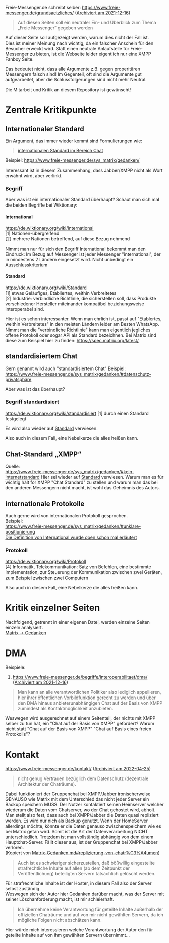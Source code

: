 Freie-Messenger.de schreibt selber:
https://www.freie-messenger.de/grundsaetzliches/ ([Archiviert am 2021-12-16](https://web.archive.org/web/20211216144331/https://www.freie-messenger.de/grundsaetzliches/))
> Auf diesen Seiten soll ein neutraler Ein- und Überblick zum Thema „Freie Messenger“ gegeben werden

Auf dieser Seite soll aufgezeigt werden, warum dies nicht der Fall ist.  
Dies ist meiner Meinung nach wichtig, da ein falscher Anschein für den Besucher erweckt wird.
Statt einen neutrale Anlaufstelle für Freie-Messenger zu bieten, ist die Webseite leider eigentlich nur eine XMPP Fanboy Seite.

Das bedeutet nicht, dass alle Argumente z.B. gegen properitären Messengern falsch sind! 
Im Gegenteil, oft sind die Argumente gut aufgearbeitet, aber die Schlussfolgerungen sind nicht mehr Neutral.

Die Mitarbeit und Kritik an diesem Repository ist gewünscht!

# Zentrale Kritikpunkte
## Internationaler Standard
Ein Argument, das immer wieder kommt sind Formulierungen wie:
> [internationalen Standard im Bereich Chat](https://www.freie-messenger.de/sys_xmpp/)

Beispiel:
https://www.freie-messenger.de/sys_matrix/gedanken/

Interessant ist in diesem Zusammenhang, dass Jabber/XMPP nicht als Wort erwähnt wird, aber verlinkt.

### Begriff
Aber was ist ein internationaler Standard überhaupt?
Schaut man sich mal die beiden Begriffe bei Wiktionary:
#### International
https://de.wiktionary.org/wiki/international  
[1] Nationen-übergreifend  
[2] mehrere Nationen betreffend, auf diese Bezug nehmend  

Nimmt man nur für sich den Begriff International bekommt man den Eindruck: Im Bezug auf Messenger ist jeder Messenger "international", der in mindestens 2 Ländern eingesetzt wird. Nicht unbedingt ein Ausschlusskriterium

#### Standard
https://de.wiktionary.org/wiki/Standard  
[1] etwas Geläufiges, Etabliertes, weithin Verbreitetes  
[2] Industrie: verbindliche Richtlinie, die sicherstellen soll, dass Produkte verschiedener Hersteller miteinander kompatibel beziehungsweise interoperabel sind.  

Hier ist es schon interessanter. Wenn man ehrlich ist, passt auf "Etablertes, weithin Verbreitetes" in den meisten Ländern leider am Besten WhatsApp. Nimmt man die "verbindliche Richtlinie" kann man eigentlich jegliches offene Protokoll oder sogar API als Standard bezeichnen.
Bei Matrix sind diese zum Beispiel hier zu finden:
https://spec.matrix.org/latest/

## standardisiertem Chat
Gern genannt wird auch "standardisiertem Chat"
Beispiel:
https://www.freie-messenger.de/sys_matrix/gedanken/#datenschutz-privatsphäre

Aber was ist das überhaupt?
### Begriff standardisiert
https://de.wiktionary.org/wiki/standardisiert
[1] durch einen Standard festgelegt

Es wird also wieder auf [Standard](#Standard) verwiesen.

Also auch in diesem Fall, eine Nebelkerze die alles heißen kann.

## Chat-Standard „XMPP“
Quelle:  
https://www.freie-messenger.de/sys_matrix/gedanken/#kein-internetstandard
Hier sei wieder auf [Standard](#Standard) verwiesen.
Warum man es für wichtig hält for XMPP "Chat Standard" zu stellen und warum man das bei den anderen Messengern nicht macht, ist wohl das Geheimnis des Autors.

## internationale Protokolle
Auch gerne wird von internationalen Protokoll gesprochen.  
Beispiel:  
https://www.freie-messenger.de/sys_matrix/gedanken/#unklare-positionierung  
[Die Definition von International wurde oben schon mal erläutert](#international)  

### Protokoll
https://de.wiktionary.org/wiki/Protokoll  
[4] Informatik, Telekommunikation: Satz von Befehlen, eine bestimmte Implementation, zur Steuerung der Kommunikation zwischen zwei Geräten, zum Beispiel zwischen zwei Computern

Also auch in diesem Fall, eine Nebelkerze die alles heißen kann.
# Kritik einzelner Seiten
Nachfolgend, getrennt in einer eigenen Datei, werden einzelne Seiten einzeln analysiert.  
[Matrix -> Gedanken](Matrix-Gedanken.md)

# DMA
Beispiele:
1. https://www.freie-messenger.de/begriffe/interoperabilitaet/dma/ ([Archiviert am 2021-12-16](https://web.archive.org/web/20211216144331/https://www.freie-messenger.de/grundsaetzliches/))
> Man kann an alle verantwortlichen Politiker also lediglich appellieren, hier ihrer öffentlichen Vorbildfunktion gerecht zu werden und über den DMA hinaus anbieterunabhängigen Chat auf der Basis von XMPP zumindest als Kontaktmöglichkeit anzubieten.

Weswegen wird ausgerechnet auf einem Seitenteil, der nichts mit XMPP selber zu tun hat, ein "Chat auf der Basis von XMPP" gefordert?
Warum nicht statt "Chat auf der Basis von XMPP" "Chat auf Basis eines freien Protokolls"?

# Kontakt
https://www.freie-messenger.de/kontakt/ ([Archiviert am 2022-04-25](https://web.archive.org/web/20220425094826/https://www.freie-messenger.de/kontakt/))
> nicht genug Vertrauen bezüglich dem Datenschutz (dezentrale Architektur der Chaträume).

Dabei funktioniert der Gruppenchat bei XMPP/Jabber ironischerweise GENAUSO wie Matrix mit dem Unterschied das nicht jeder Server ein Backup speichern MUSS.
Der Nutzer kontaktiert seinen Heimserver welcher wiederum die Daten vom Chatserver, wo der Chat gehostet wird, abholt.
Man stellt also fest, dass auch bei XMPP/Jabber die Daten quasi repliziert werden.
Es wird nur nich als Backup genutzt. Wenn der HomeServer allerdings möchte, könnte er die Daten genauso zwischenspeichern wie es bei Matrix getan wird. Somit ist die Art der Datenverarbeitung NICHT unterschiedlich. Trotzdem ist man vollständig abhängig von dem einem Hauptchat-Server. Fällt dieser aus, ist der Gruppenchat bei XMPP/Jabber verloren.  
(Kopiert von [Matrix-Gedanken.md#replizierung-von-chatr%C3%A4umen](Matrix-Gedanken.md#replizierung-von-chatr%C3%A4umen))

> Auch ist es schwieriger sicherzustellen, daß bößwillig eingestellte strafrechtliche Inhalte auf allen (ab dem Zeitpunkt der Veröffentlichung) beteiligten Servern tatsächlich gelöscht werden.

Für strafrechtliche Inhalte ist der Hoster, in diesem Fall also der Server selbst zuständig.  
Weswegen sich der Autor hier Gedanken darüber macht, was der Server mit seiner Löschanforderung macht, ist mir schleierhaft.

> Ich übernehme keine Verantwortung für geteilte Inhalte außerhalb der offiziellen Chaträume und auf von mir nicht gewählten Servern, da ich mögliche Folgen nicht abschätzen kann.

Hier würde mich interessieren welche Verantwortung der Autor den für geteilte Inhalte auf von ihm gewählten Servern übernimmt...
